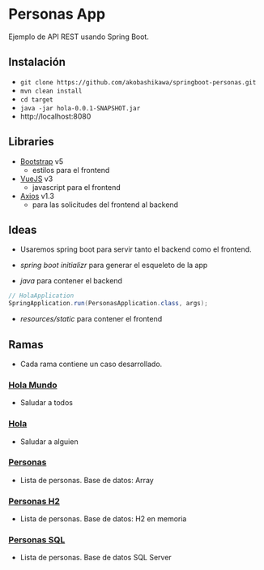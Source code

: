 # Personas App

Ejemplo de API REST usando Spring Boot.

## Instalación

- `git clone https://github.com/akobashikawa/springboot-personas.git`
- `mvn clean install`
- `cd target`
- `java -jar hola-0.0.1-SNAPSHOT.jar`
- http://localhost:8080

## Libraries

- [Bootstrap](https://getbootstrap.com/) v5
    - estilos para el frontend
- [VueJS](https://vuejs.org/) v3
    - javascript para el frontend
- [Axios](https://axios-http.com/) v1.3
    - para las solicitudes del frontend al backend

## Ideas

- Usaremos spring boot para servir tanto el backend como el frontend.
- _spring boot initializr_ para generar el esqueleto de la app

- _java_ para contener el backend

```java
// HolaApplication
SpringApplication.run(PersonasApplication.class, args);
```

- _resources/static_ para contener el frontend

## Ramas

- Cada rama contiene un caso desarrollado.

### [Hola Mundo](https://github.com/akobashikawa/springboot-personas/tree/holamundo)

- Saludar a todos

### [Hola](https://github.com/akobashikawa/springboot-personas/tree/hola)

- Saludar a alguien

### [Personas](https://github.com/akobashikawa/springboot-personas/tree/personas)

- Lista de personas. Base de datos: Array

### [Personas H2](https://github.com/akobashikawa/springboot-personas/tree/personas-h2)

- Lista de personas. Base de datos: H2 en memoria

### [Personas SQL](https://github.com/akobashikawa/springboot-personas/tree/personas-sql)

- Lista de personas. Base de datos SQL Server

